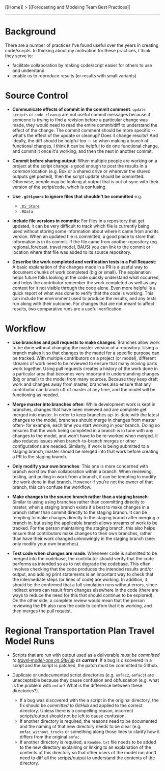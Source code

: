 [[Home]] > [[Forecasting and Modeling Team Best Practices]]

***
# Background

There are a number of practices I've found useful over the years in creating code/scripts.  In thinking about my motivation for these practices, I think they serve to:
* facilitate collaboration by making code/script easier for others to use and understand
* enable us to reproduce results (or results with small variants)

# Source Control 

* **Communicate effects of commit in the commit comment**: `update scripts` or `code cleanup` are not useful commit messages because if someone is trying to find a revision before a particular change was made, they would need to read the entire commit/diff to understand the effect of the change.  The commit comment should be more specific -- what's the effect of the update or cleanup?  Does it change results?  And ideally, the diff should be helpful too -- so when making a bunch of functional changes, I think it can be helpful to do one functional change, and commit it once it's working, and then the next in another commit.

* **Commit before sharing output**: When multiple people are working on a project at the script change is good enough to post the results in a common location (e.g. Box or a shared drive or wherever the shared outputs get posted), then the script update should be committed.  Otherwise, people may be looking at output that is out of sync with their version of the script/code, which is confusing.

* **Use `.gitignore` to ignore files that shouldn't be committed** e.g.
  * [`.DS_Store`](https://en.wikipedia.org/wiki/.DS_Store)
  * `.RData`

* **Include file versions in commits**: For files in a repository that get updated, it can be very difficult to track which file is currently being used without storing some information about where it came from and its version. When an updated file is committed, a good place to store that information is in its commit. If the file came from another repository (eg regional_forecast, travel model, BAUS) you can link to the commit or location where that file was added to its source repository. 

* **Describe the work completed and verification tests in a Pull Request**: A basic explanation of the changes made in a PR is a useful way to document chunks of work completed (big or small). The explanation helps future folks looking at the code quickly understand what occurred, and helps the contributor remember the work completed as well as any context for it not visible through the code alone. Even more helpful is a quick report of what was done to verify that the code is working. This can include the environment used to produce the results, and any tests run along with their outcome. For changes that are not meant to affect results, two comparative runs are a useful verification. 

# Workflow

* **Use branches and pull requests to make changes**: Branches allow work to be done without changing the master version of a repository. Using a branch makes it so that changes to the model for a specific purpose can be tracked. With multiple contributors on a project (or model), different streams of work need to be reviewed to ensure that many moving parts work together. Using pull requests creates a history of the work done in a particular area that becomes very important in understanding changes (big or small) to the model from many sources. Because they keep draft work and changes away from master, branches also ensure that any contributor can branch off of master at any time, and the model will be functioning as needed. 

* **Merge master into branches often**: While development work is kept in branches, changes that have been reviewed and are complete get merged into master. In order to keep branches up-to-date with the latest changes to the model, branches should merge in changes from master often- for example, each time you start working in your branch. Doing so ensures that the work being completed in a branch is in tune with any changes to the model, and won't have to be re-worked when merged. It also reduces issues when branch-to-branch merges or other configurations are needed. Similarly, if work is being submitted to a staging branch, master should be merged into that work before creating a PR to the staging branch. 

* **Only modify your own branches**: This one is more concerned with branch workflow than collaboration within a branch. When reviewing, testing, and pulling in work from a branch, it can be tempting to modify the work done in that branch. However if you're not the owner of that branch, this can confuse the workflow.

* **Make changes to the source branch rather than a staging branch**: Similar to using using branches rather than committing directly to master, when a staging branch exists it's best to make changes in a branch rather than commit directly to the staging branch. It can be tempting to make changes directly to the staging branch after merging a branch in, but using the applicable branch allows streams of work to be tracked. For the person maintaining the staging branch, this also helps ensure that contributors make changes to their own branches, rather than have their work changed unknowingly in the staging branch (see: only modify your own branches). 

* **Test code when changes are made**: Whenever code is submitted to be merged into the codebase, the contributor should verify that the code performs as intended so as to not degrade the codebase. This often involves checking that the code produces the intended results and/or output, and adding print statements is an important way to check that the intermediate steps (or lines of code) are working. In addition, it should be the confirmed that a full simulation runs without errors, since indirect errors can result from changes elsewhere in the code (there are ways to reduce the need for this that should continue to be explored). On the other side, a complete review would mean that the person reviewing the PR also runs the code to confirm that it is working, and then merges the pull request. 

# Regional Transportation Plan Travel Model Runs

* Scripts that are run with output used as a deliverable *must be committed to [travel-model-one on GitHub](https://github.com/BayAreaMetro/travel-model-one) as **current***.  If a bug is discovered in a script and the script is patched, the patch must be committed to Github.

* Duplicate or undocumented script directories (e.g. `emfac2`, `emfac3`) are unacceptable because they cause confusion and obfuscation (e.g. what is the problem with `emfac`?  What is the difference between these directories?). 
  * If a bug was discovered with the a script in the original directory, the fix should be *committed to GitHub* and applied to the correct directory.  Unless there is a compelling reason, incorrect scripts/output should not be left to cause confusion.
  * If another directory is required, the reasons need to be documented and the naming of that new directory needs to be clear (e.g. `emfac_without_trucks` or something along those lines to clarify how it differs from the original `emfac`.
  * If another directory is required, a `Readme.txt` file needs to be added to the new directory explaining or linking to an explanation of the contents of this directory so that other users of the model run don't need to diff all the scripts/output to understand the contents of the directory.